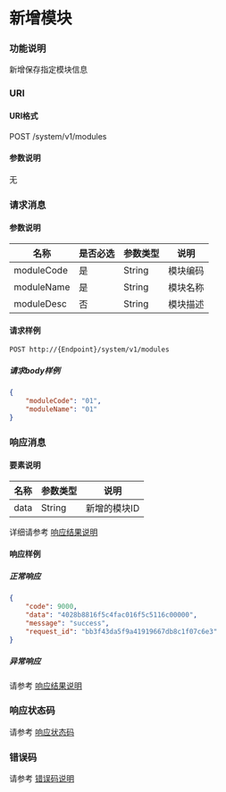 # 新增模块

### 功能说明
新增保存指定模块信息

### URI
#### URI格式  
POST /system/v1/modules

#### 参数说明  
无

### 请求消息
#### 参数说明  
| 名称 | 是否必选 | 参数类型 | 说明 |
| --- | --- | --- | --- |
| moduleCode | 是 | String | 模块编码 |
| moduleName | 是 | String | 模块名称 |
| moduleDesc | 否 | String | 模块描述 |

#### 请求样例  
```
POST http://{Endpoint}/system/v1/modules
```
##### 请求body样例
```json
{
	"moduleCode": "01",
	"moduleName": "01"
}
```
### 响应消息
#### 要素说明
| 名称 | 参数类型 | 说明 |
| --- | --- | --- |
| data | String | 新增的模块ID |

详细请参考 [响应结果说明](../../../common/response/result.md#要素说明)  

#### 响应样例
##### 正常响应
```json
{
	"code": 9000,
	"data": "4028b8816f5c4fac016f5c5116c00000",
	"message": "success",
	"request_id": "bb3f43da5f9a41919667db8c1f07c6e3"
}
```
##### 异常响应
请参考 [响应结果说明](../../../common/response/result.md#异常响应样例)

### 响应状态码
请参考 [响应状态码](../../../common/response/status.md)

### 错误码
请参考 [错误码说明](../../../common/errorCode/README.md)